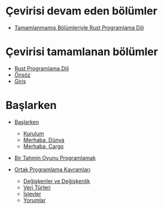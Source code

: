 # Çevirisi devam eden bölümler
* [Tamamlanmamış Bölümleriyle Rust Programlama Dili](SUMMARY.md)

# Çevirisi tamamlanan bölümler

* [Rust Programlama Dili](title-page.md)
* [Önsöz](foreword.md)
* [Giriş](ch00-00-introduction.md)

# Başlarken
* [Başlarken](ch01-00-getting-started.md)
    * [Kurulum](ch01-01-installation.md)
    * [Merhaba, Dünya](ch01-02-hello-world.md)
    * [Merhaba, Cargo](ch01-03-hello-cargo.md)

* [Bir Tahmin Oyunu Programlamak](ch02-00-guessing-game-tutorial.md)

* [Ortak Programlama Kavramları](ch03-00-common-programming-concepts.md)
    * [Değişkenler ve Değişkenlik](ch03-01-variables-and-mutability.md)
    * [Veri Türleri](ch03-02-data-types.md)
    * [İşlevler](ch03-03-how-functions-work.md)
    * [Yorumlar](ch03-04-comments.md)
    <!-- * [Kontrol Akışı](ch03-05-control-flow.md)

* [Mülkiyeti Anlamak](ch04-00-understanding-ownership.md)

# Rust'a Göre Düşünmek 

* [13.İşlevsel Dil Özellikleri: Yineleyiciler ve Kapamalar](ch13-00-functional-features.md)
  * [13.1. Kapamalar: Ortam değişkenlerini Yakalayabilen İsimsiz İşlevler](ch13-01-closures.md)
  * [13.2. Yineleyiciler ile Bir Dizi Öğeyi İşlemek](ch13-02-iterators.md)
  *
  *

 * [14 Cargo ve Crates.io Hakkında Daha Fazla Bilgi](ch14-00-more-about-cargo.md)
   * [14.1. Sürüm Profilleriyle Derlemeleri Özelleştirme](ch14-01-release-profiles.md)
   * [14.2. Bir Sandığı Crates.io Üzerinde Yayınlamak](ch14-02-publishing-to-crates-io.md)
   * [14.3. Cargo Çalışma Alanları](ch14-03-cargo-workspaces.md)
   * [14.4. Crates.io'daki ikili Dosyaları `cargo install` Komutuyla Yüklemek](ch14-04-installing-binaries.md)
   * [14.5. Özel Komutlarla Cargo Olanaklarını Genişletme](ch14-05-extending-cargo.md)

* [16. Korkusuz Eşzamanlılık](ch16-00-concurrency.md)
  * [16.1. Eşzamanlı Kod Çalıştırmak İçin İşlikleri Kullanmak](ch16-01-threads.md)
  * [16.2. İşlikler Arasında Veri Aktarmak Amacıyla Mesajlaşma](ch16-02-message-passing.md)
  * [16.3. Durum paylaşımlı eş zamanlılık](ch16-03-shared-state.md)
  * [16.4. `Sync` ve `Send` Özellikleri ile Genişletilebilir Eşzamanlılık](ch16-04-extensible-concurrency-sync-and-send.md)
  
# İleri Seviye Konular  
* [Ekler](appendix-00.md)
  * [A - Anahtar Kelimeler](appendix-01-keywords.md)
-->
